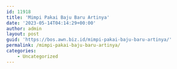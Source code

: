 ```yaml
---
id: 11918
title: 'Mimpi Pakai Baju Baru Artinya'
date: '2023-05-14T04:14:29+00:00'
author: admin
layout: post
guid: 'https://bos.awn.biz.id/mimpi-pakai-baju-baru-artinya/'
permalink: /mimpi-pakai-baju-baru-artinya/
categories:
    - Uncategorized
---
```



